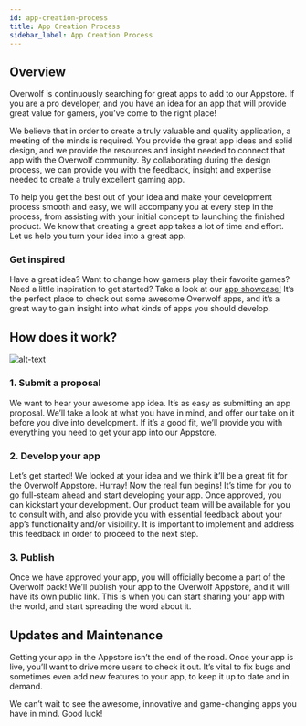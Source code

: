 ```yaml
---
id: app-creation-process
title: App Creation Process
sidebar_label: App Creation Process
---
```


## Overview

Overwolf is continuously searching for great apps to add to our Appstore. If you are a pro developer, and you have an idea for an app that will provide great value for gamers, you’ve come to the right place!

We believe that in order to create a truly valuable and quality application, a meeting of the minds is required. You provide the great app ideas and solid design, and we provide the resources and insight needed to connect that app with the Overwolf community. By collaborating during the design process, we can provide you with the feedback, insight and expertise needed to create a truly excellent gaming app.

To help you get the best out of your idea and make your development process smooth and easy, we will accompany you at every step in the process, from assisting with your initial concept to launching the finished product. We know that creating a great app takes a lot of time and effort. Let us help you turn your idea into a great app.

### Get inspired

Have a great idea? Want to change how gamers play their favorite games? Need a little inspiration to get started? Take a look at our [app showcase!](../topics/what-kind-of-apps-works) It’s the perfect place to check out some awesome Overwolf apps, and it’s a great way to gain insight into what kinds of apps you should develop.

## How does it work?

![alt-text](assets/app-creation-process.png)

### 1. Submit a proposal

We want to hear your awesome app idea. It’s as easy as submitting an app proposal. We’ll take a look at what you have in mind, and offer our take on it before you dive into development. If it’s a good fit, we’ll provide you with everything you need to get your app into our Appstore.

### 2. Develop your app

Let’s get started! We looked at your idea and we think it’ll be a great fit for the Overwolf Appstore. Hurray!
Now the real fun begins! It’s time for you to go full-steam ahead and start developing your app. Once approved, you can kickstart your development. Our product team will be available for you to consult with, and also provide you with essential feedback about your app’s functionality and/or visibility. It is important to implement and address this feedback in order to proceed to the next step.

### 3. Publish

Once we have approved your app, you will officially become a part of the Overwolf pack! We’ll publish your app to the Overwolf Appstore, and it will have its own public link. This is when you can start sharing your app with the world, and start spreading the word about it.

## Updates and Maintenance

Getting your app in the Appstore isn’t the end of the road. Once your app is live, you’ll want to drive more users to check it out. It’s vital to fix bugs and sometimes even add new features to your app, to keep it up to date and in demand.

We can’t wait to see the awesome, innovative and game-changing apps you have in mind. Good luck!
